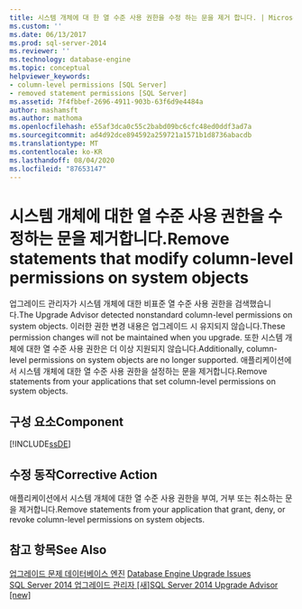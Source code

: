 ```yaml
---
title: 시스템 개체에 대 한 열 수준 사용 권한을 수정 하는 문을 제거 합니다. | Microsoft Docs
ms.custom: ''
ms.date: 06/13/2017
ms.prod: sql-server-2014
ms.reviewer: ''
ms.technology: database-engine
ms.topic: conceptual
helpviewer_keywords:
- column-level permissions [SQL Server]
- removed statement permissions [SQL Server]
ms.assetid: 7f4fbbef-2696-4911-903b-63f6d9e4484a
author: mashamsft
ms.author: mathoma
ms.openlocfilehash: e55af3dca0c55c2babd09bc6cfc48ed0ddf3ad7a
ms.sourcegitcommit: ad4d92dce894592a259721a1571b1d8736abacdb
ms.translationtype: MT
ms.contentlocale: ko-KR
ms.lasthandoff: 08/04/2020
ms.locfileid: "87653147"
---
```

# <a name="remove-statements-that-modify-column-level-permissions-on-system-objects"></a><span data-ttu-id="36232-102">시스템 개체에 대한 열 수준 사용 권한을 수정하는 문을 제거합니다.</span><span class="sxs-lookup"><span data-stu-id="36232-102">Remove statements that modify column-level permissions on system objects</span></span>
  <span data-ttu-id="36232-103">업그레이드 관리자가 시스템 개체에 대한 비표준 열 수준 사용 권한을 검색했습니다.</span><span class="sxs-lookup"><span data-stu-id="36232-103">The Upgrade Advisor detected nonstandard column-level permissions on system objects.</span></span> <span data-ttu-id="36232-104">이러한 권한 변경 내용은 업그레이드 시 유지되지 않습니다.</span><span class="sxs-lookup"><span data-stu-id="36232-104">These permission changes will not be maintained when you upgrade.</span></span> <span data-ttu-id="36232-105">또한 시스템 개체에 대한 열 수준 사용 권한은 더 이상 지원되지 않습니다.</span><span class="sxs-lookup"><span data-stu-id="36232-105">Additionally, column-level permissions on system objects are no longer supported.</span></span> <span data-ttu-id="36232-106">애플리케이션에서 시스템 개체에 대한 열 수준 사용 권한을 설정하는 문을 제거합니다.</span><span class="sxs-lookup"><span data-stu-id="36232-106">Remove statements from your applications that set column-level permissions on system objects.</span></span>  
  
## <a name="component"></a><span data-ttu-id="36232-107">구성 요소</span><span class="sxs-lookup"><span data-stu-id="36232-107">Component</span></span>  
 [!INCLUDE[ssDE](../../includes/ssde-md.md)]  
  
## <a name="corrective-action"></a><span data-ttu-id="36232-108">수정 동작</span><span class="sxs-lookup"><span data-stu-id="36232-108">Corrective Action</span></span>  
 <span data-ttu-id="36232-109">애플리케이션에서 시스템 개체에 대한 열 수준 사용 권한을 부여, 거부 또는 취소하는 문을 제거합니다.</span><span class="sxs-lookup"><span data-stu-id="36232-109">Remove statements from your application that grant, deny, or revoke column-level permissions on system objects.</span></span>  
  
## <a name="see-also"></a><span data-ttu-id="36232-110">참고 항목</span><span class="sxs-lookup"><span data-stu-id="36232-110">See Also</span></span>  
 <span data-ttu-id="36232-111">[업그레이드 문제 데이터베이스 엔진](../../../2014/sql-server/install/database-engine-upgrade-issues.md) </span><span class="sxs-lookup"><span data-stu-id="36232-111">[Database Engine Upgrade Issues](../../../2014/sql-server/install/database-engine-upgrade-issues.md) </span></span>  
 [<span data-ttu-id="36232-112">SQL Server 2014 업그레이드 관리자 &#91;새&#93;</span><span class="sxs-lookup"><span data-stu-id="36232-112">SQL Server 2014 Upgrade Advisor &#91;new&#93;</span></span>](sql-server-2014-upgrade-advisor.md)  
  
  
